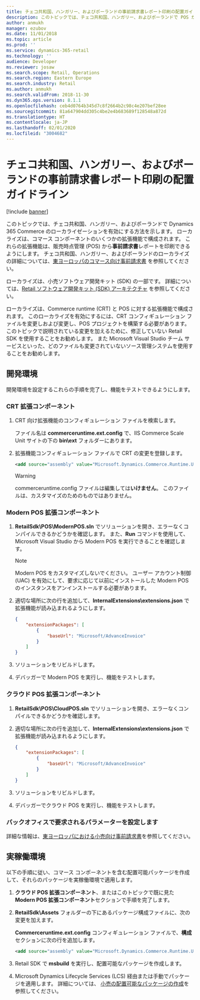 ```yaml
---
title: チェコ共和国、ハンガリー、およびポーランドの事前請求書レポート印刷の配置ガイドライン
description: このトピックでは、チェコ共和国、ハンガリー、およびポーランドで POS から事前請求書の印刷を有効にするコマース コンポーネントの拡張機能を作成する方法について説明します。
author: anmukh
manager: ezubov
ms.date: 11/01/2018
ms.topic: article
ms.prod: ''
ms.service: dynamics-365-retail
ms.technology: ''
audience: Developer
ms.reviewer: josaw
ms.search.scope: Retail, Operations
ms.search.region: Eastern Europe
ms.search.industry: Retail
ms.author: anmukh
ms.search.validFrom: 2018-11-30
ms.dyn365.ops.version: 8.1.1
ms.openlocfilehash: ceb4d0764b345d7c8f2664b2c98c4e207bef28ee
ms.sourcegitcommit: 81a647904dd305c4be2e4b683689f128548a872d
ms.translationtype: HT
ms.contentlocale: ja-JP
ms.lasthandoff: 02/01/2020
ms.locfileid: "3004682"
---
```

# <a name="deployment-guidelines-for-advance-invoice-report-printing-for-czech-republic-hungary-and-poland"></a>チェコ共和国、ハンガリー、およびポーランドの事前請求書レポート印刷の配置ガイドライン

[!include [banner](../includes/banner.md)]


このトピックでは、チェコ共和国、ハンガリー、およびポーランドで Dynamics 365 Commerce のローカライゼーションを有効にする方法を示します。 ローカライズは、コマース コンポーネントのいくつかの拡張機能で構成されます。 これらの拡張機能は、販売時点管理 (POS) から**事前請求書**レポートを印刷できるようにします。 チェコ共和国、ハンガリー、およびポーランドのローカライズの詳細については、[東ヨーロッパのコマース向け事前請求書](./emea-eeu-advance-invoices-for-retail.md) を参照してください。

ローカライズは、小売ソフトウェア開発キット (SDK) の一部です。 詳細については、[Retail ソフトウェア開発キット (SDK) アーキテクチャ](../dev-itpro/retail-sdk/retail-sdk-overview.md) を参照してください。

ローカライズは、Commerce runtime (CRT) と POS に対する拡張機能で構成されます。 このローカライズを有効にするには、CRT コンフィギュレーション ファイルを変更しおよび変更し、POS プロジェクトを構築する必要があります。 このトピックで説明されている変更を加えるために、修正していない Retail SDK を使用することをお勧めします。 また Microsoft Visual Studio チーム サービスといった、どのファイルも変更されていないソース管理システムを使用することをお勧めします。

## <a name="development-environment"></a>開発環境

開発環境を設定するこれらの手順を完了し、機能をテストできるようにします。

### <a name="crt-extension-components"></a>CRT 拡張コンポーネント

1. CRT 向け拡張機能のコンフィギュレーション ファイルを検索します。

    ファイル名は **commerceruntime.ext.config** で、IIS Commerce Scale Unit サイトの下の **bin\\ext** フォルダーにあります。

2. 拡張機能コンフィギュレーション ファイルで CRT の変更を登録します。

    ``` xml
    <add source="assembly" value="Microsoft.Dynamics.Commerce.Runtime.UseAdvanceInvoice" />
    ```

    > [!WARNING]
    > commerceruntime.config ファイルは編集しては**いけません**。 このファイルは、カスタマイズのためのものではありません。

### <a name="modern-pos-extension-components"></a>Modern POS 拡張コンポーネント

1. **RetailSdk\\POS\\ModernPOS.sln** でソリューションを開き、エラーなくコンパイルできるかどうかを確認します。 また、**Run** コマンドを使用して、Microsoft Visual Studio から Modern POS を実行できることを確認します。

    > [!NOTE]
    > Modern POS をカスタマイズしないでください。 ユーザー アカウント制御 (UAC) を有効にして、要求に応じて以前にインストールした Modern POS のインスタンスをアンインストールする必要があります。

2. 適切な場所に次の行を追加して、**InternalExtensions\extensions.json** で拡張機能が読み込まれるようにします。

    ``` json
    {
        "extensionPackages": [
            {
                "baseUrl": "Microsoft/AdvanceInvoice"
            }
        ]
    }
    ```

3. ソリューションをリビルドします。
4. デバッガーで Modern POS を実行し、機能をテストします。

### <a name="cloud-pos-extension-components"></a>クラウド POS 拡張コンポーネント

1. **RetailSdk\\POS\\CloudPOS.sln** でソリューションを開き、エラーなくコンパイルできるかどうかを確認します。
2. 適切な場所に次の行を追加して、**InternalExtensions\extensions.json** で拡張機能が読み込まれるようにします。

    ``` json
    {
        "extensionPackages": [
            {
                "baseUrl": "Microsoft/AdvanceInvoice"
            }
        ]
    }
    ```

3. ソリューションをリビルドします。
4. デバッガーでクラウド POS を実行し、機能をテストします。

### <a name="set-up-required-parameters-in-headquarters"></a>バックオフィスで要求されるパラメーターを設定します

詳細な情報は、[東ヨーロッパにおける小売向け事前請求書](./emea-eeu-advance-invoices-for-retail.md)を参照してください。

## <a name="production-environment"></a>実稼働環境

以下の手順に従い、コマース コンポーネントを含む配置可能パッケージを作成して、それらのパッケージを実稼働環境で適用します。

1. **クラウド POS 拡張コンポーネント**、またはこのトピックで既に見た**Modern POS 拡張コンポーネント**セクションで手順を完了します。
2. **RetailSdk\\Assets** フォルダーの下にあるパッケージ構成ファイルに、次の変更を加えます。

    **Commerceruntime.ext.config** コンフィギュレーション ファイルで、**構成**セクションに次の行を追加します。

    ``` xml
    <add source="assembly" value="Microsoft.Dynamics.Commerce.Runtime.UseAdvanceInvoice" />
    ```

3. Retail SDK で **msbuild** を実行し、配置可能なパッケージを作成します。
4. Microsoft Dynamics Lifecycle Services (LCS) 経由または手動でパッケージを適用します。 詳細については、 [小売の配置可能なパッケージの作成](../dev-itpro/retail-sdk/retail-sdk-packaging.md)を参照してください。
